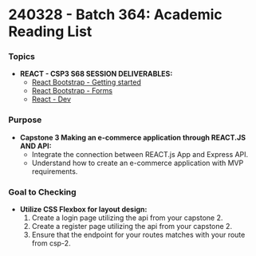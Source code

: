 # 240328 - Batch 364:  Academic Reading List 


### **Topics**

- **REACT - CSP3 S68 SESSION DELIVERABLES:**
  - [React Bootstrap - Getting started](https://react-bootstrap.netlify.app/docs/getting-started/introduction)
  - [React Bootstrap - Forms](https://react-bootstrap.netlify.app/docs/forms/overview)
  - [React - Dev](https://react.dev/blog/2023/03/16/introducing-react-dev)


### **Purpose**

- **Capstone 3 Making an e-commerce application through REACT.JS AND API:**
  - Integrate the connection between REACT.js App and Express API.
  - Understand how to create an e-commerce application with MVP requirements.
  



### **Goal to Checking**

- **Utilize CSS Flexbox for layout design:**
  1. Create a login page utilizing the api from your capstone 2.
  2. Create a register page utilizing the api from your capstone 2.
  3. Ensure that the endpoint for your routes matches with your route from csp-2.
